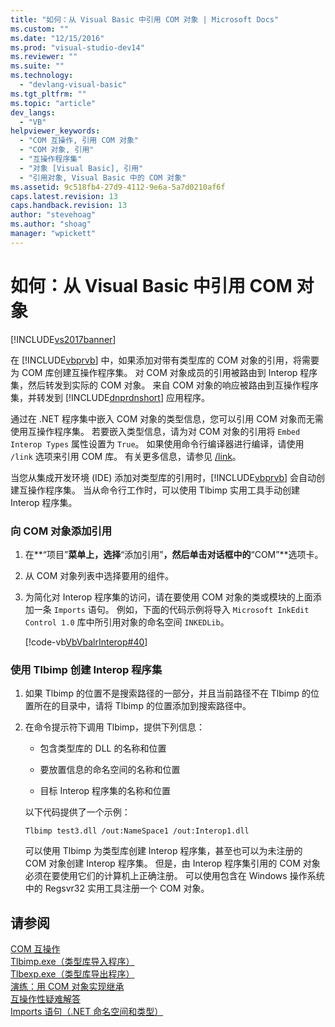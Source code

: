 ```yaml
---
title: "如何：从 Visual Basic 中引用 COM 对象 | Microsoft Docs"
ms.custom: ""
ms.date: "12/15/2016"
ms.prod: "visual-studio-dev14"
ms.reviewer: ""
ms.suite: ""
ms.technology: 
  - "devlang-visual-basic"
ms.tgt_pltfrm: ""
ms.topic: "article"
dev_langs: 
  - "VB"
helpviewer_keywords: 
  - "COM 互操作, 引用 COM 对象"
  - "COM 对象, 引用"
  - "互操作程序集"
  - "对象 [Visual Basic], 引用"
  - "引用对象, Visual Basic 中的 COM 对象"
ms.assetid: 9c518fb4-27d9-4112-9e6a-5a7d0210af6f
caps.latest.revision: 13
caps.handback.revision: 13
author: "stevehoag"
ms.author: "shoag"
manager: "wpickett"
---
```

# 如何：从 Visual Basic 中引用 COM 对象
[!INCLUDE[vs2017banner](../../../csharp/includes/vs2017banner.md)]

在 [!INCLUDE[vbprvb](../../../csharp/programming-guide/concepts/linq/includes/vbprvb_md.md)] 中，如果添加对带有类型库的 COM 对象的引用，将需要为 COM 库创建互操作程序集。  对 COM 对象成员的引用被路由到 Interop 程序集，然后转发到实际的 COM 对象。  来自 COM 对象的响应被路由到互操作程序集，并转发到 [!INCLUDE[dnprdnshort](../../../csharp/getting-started/includes/dnprdnshort_md.md)] 应用程序。  
  
 通过在 .NET 程序集中嵌入 COM 对象的类型信息，您可以引用 COM 对象而无需使用互操作程序集。  若要嵌入类型信息，请为对 COM 对象的引用将 `Embed Interop Types` 属性设置为 `True`。  如果使用命令行编译器进行编译，请使用 `/link` 选项来引用 COM 库。  有关更多信息，请参见 [\/link](../../../visual-basic/reference/command-line-compiler/link.md)。  
  
 当您从集成开发环境 \(IDE\) 添加对类型库的引用时，[!INCLUDE[vbprvb](../../../csharp/programming-guide/concepts/linq/includes/vbprvb_md.md)] 会自动创建互操作程序集。  当从命令行工作时，可以使用 Tlbimp 实用工具手动创建 Interop 程序集。  
  
### 向 COM 对象添加引用  
  
1.  在**“项目”**菜单上，选择**“添加引用”**，然后单击对话框中的**“COM”**选项卡。  
  
2.  从 COM 对象列表中选择要用的组件。  
  
3.  为简化对 Interop 程序集的访问，请在要使用 COM 对象的类或模块的上面添加一条 `Imports` 语句。  例如，下面的代码示例将导入 `Microsoft InkEdit Control 1.0` 库中所引用对象的命名空间 `INKEDLib`。  
  
     [!code-vb[VbVbalrInterop#40](../../../visual-basic/programming-guide/com-interop/codesnippet/VisualBasic/how-to-reference-com-objects_1.vb)]  
  
### 使用 Tlbimp 创建 Interop 程序集  
  
1.  如果 Tlbimp 的位置不是搜索路径的一部分，并且当前路径不在 Tlbimp 的位置所在的目录中，请将 Tlbimp 的位置添加到搜索路径中。  
  
2.  在命令提示符下调用 Tlbimp，提供下列信息：  
  
    -   包含类型库的 DLL 的名称和位置  
  
    -   要放置信息的命名空间的名称和位置  
  
    -   目标 Interop 程序集的名称和位置  
  
     以下代码提供了一个示例：  
  
    ```  
    Tlbimp test3.dll /out:NameSpace1 /out:Interop1.dll  
    ```  
  
     可以使用 Tlbimp 为类型库创建 Interop 程序集，甚至也可以为未注册的 COM 对象创建 Interop 程序集。  但是，由 Interop 程序集引用的 COM 对象必须在要使用它们的计算机上正确注册。  可以使用包含在 Windows 操作系统中的 Regsvr32 实用工具注册一个 COM 对象。  
  
## 请参阅  
 [COM 互操作](../../../visual-basic/reference/command-line-compiler/index.md)   
 [Tlbimp.exe（类型库导入程序）](../Topic/Tlbimp.exe%20\(Type%20Library%20Importer\).md)   
 [Tlbexp.exe（类型库导出程序）](../Topic/Tlbexp.exe%20\(Type%20Library%20Exporter\).md)   
 [演练：用 COM 对象实现继承](../../../visual-basic/programming-guide/com-interop/walkthrough-implementing-inheritance-with-com-objects.md)   
 [互操作性疑难解答](../../../visual-basic/programming-guide/com-interop/troubleshooting-interoperability.md)   
 [Imports 语句（.NET 命名空间和类型）](../../../visual-basic/language-reference/statements/imports-statement-net-namespace-and-type.md)